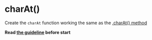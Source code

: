 # charAt()
Create the `charAt` function working the same as the [.charAt() method](https://developer.mozilla.org/en-US/docs/Web/JavaScript/Reference/Global_Objects/String/charAt)

**Read [the guideline](https://github.com/mate-academy/js_task-guideline/blob/master/README.md) before start**
